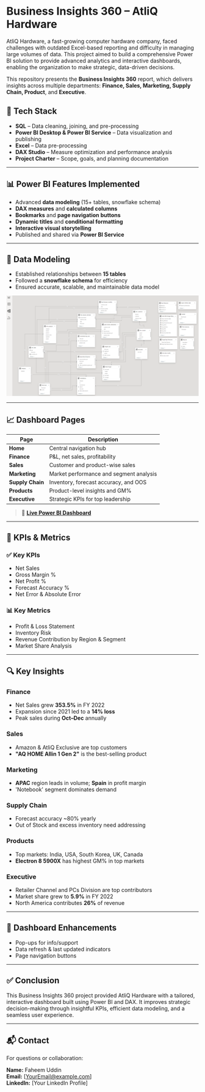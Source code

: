 # Business Insights 360 – AtliQ Hardware

AtliQ Hardware, a fast-growing computer hardware company, faced challenges with outdated Excel-based reporting and difficulty in managing large volumes of data. This project aimed to build a comprehensive Power BI solution to provide advanced analytics and interactive dashboards, enabling the organization to make strategic, data-driven decisions.

This repository presents the **Business Insights 360** report, which delivers insights across multiple departments: **Finance, Sales, Marketing, Supply Chain, Product**, and **Executive**.

## 🔧 Tech Stack

- **SQL** – Data cleaning, joining, and pre-processing
- **Power BI Desktop & Power BI Service** – Data visualization and publishing
- **Excel** – Data pre-processing
- **DAX Studio** – Measure optimization and performance analysis
- **Project Charter** – Scope, goals, and planning documentation

---

## 📊 Power BI Features Implemented

- Advanced **data modeling** (15+ tables, snowflake schema)
- **DAX measures** and **calculated columns**
- **Bookmarks** and **page navigation buttons**
- **Dynamic titles** and **conditional formatting**
- **Interactive visual storytelling**
- Published and shared via **Power BI Service**

---

## 📁 Data Modeling

- Established relationships between **15 tables**
- Followed a **snowflake schema** for efficiency
- Ensured accurate, scalable, and maintainable data model

![Data Modeling Diagram](https://github.com/mk-ghosh-25/Business-Insights-360_AtliQ-Hardware/blob/main/d-modeling.png?raw=true)

---

## 📈 Dashboard Pages

| Page            | Description |
|-----------------|-------------|
| **Home**        | Central navigation hub |
| **Finance**     | P&L, net sales, profitability |
| **Sales**       | Customer and product-wise sales |
| **Marketing**   | Market performance and segment analysis |
| **Supply Chain**| Inventory, forecast accuracy, and OOS |
| **Products**    | Product-level insights and GM% |
| **Executive**   | Strategic KPIs for top leadership |

> 🔗 [**Live Power BI Dashboard**](https://app.powerbi.com/view?r=eyJrIjoiZTQ2OGE5MzMtNDU5MS00MGM3LTg2MWMtN2MxNGJkOTM1YmJiIiwidCI6ImM2ZTU0OWIzLTVmNDUtNDAzMi1hYWU5LWQ0MjQ0ZGM1YjJjNCJ9)

---

## 📌 KPIs & Metrics

### ✅ Key KPIs
- Net Sales
- Gross Margin %
- Net Profit %
- Forecast Accuracy %
- Net Error & Absolute Error

### 📊 Key Metrics
- Profit & Loss Statement
- Inventory Risk
- Revenue Contribution by Region & Segment
- Market Share Analysis

---

## 🔍 Key Insights

### Finance
- Net Sales grew **353.5%** in FY 2022
- Expansion since 2021 led to a **14% loss**
- Peak sales during **Oct–Dec** annually

### Sales
- Amazon & AtliQ Exclusive are top customers
- **"AQ HOME Allin 1 Gen 2"** is the best-selling product

### Marketing
- **APAC** region leads in volume; **Spain** in profit margin
- 'Notebook' segment dominates demand

### Supply Chain
- Forecast accuracy ~80% yearly
- Out of Stock and excess inventory need addressing

### Products
- Top markets: India, USA, South Korea, UK, Canada
- **Electron 8 5900X** has highest GM% in top markets

### Executive
- Retailer Channel and PCs Division are top contributors
- Market share grew to **5.9%** in FY 2022
- North America contributes **26%** of revenue

---

## 🧠 Dashboard Enhancements

- Pop-ups for info/support
- Data refresh & last updated indicators
- Page navigation buttons

---

## ✅ Conclusion

This Business Insights 360 project provided AtliQ Hardware with a tailored, interactive dashboard built using Power BI and DAX. It improves strategic decision-making through insightful KPIs, efficient data modeling, and a seamless user experience.


---

## 📬 Contact

For questions or collaboration:

**Name:** Faheem Uddin  
**Email:** [YourEmail@example.com]  
**LinkedIn:** [Your LinkedIn Profile]  
